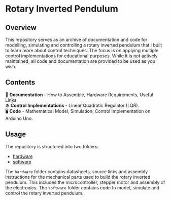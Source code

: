 # Rotary Inverted Pendulum
## Overview
This repository serves as an archive of documentation and code for modelling, simulating and controlling a rotary inverted pendulum that I built to learn more about control techniques. The focus is on applying multiple control implementations for educational purposes. While it is not actively maintained, all code and documentation are provided to be used as you wish.

## Contents
📖 **Documentation** - How to Assemble, Hardware Requirements, Useful Links. \
⚙️ **Control Implementations** - Linear Quadratic Regulator (LQR). \
🖥️ **Code** - Mathematical Model, Simulation, Control Implementation on Arduino Uno.

## Usage 
The repository is structured into two folders:
- [hardware](hardware)
- [software](software)

The ```hardware``` folder contains datasheets, source links and assembly instructions for the mechanical parts used to build the rotary inverted pendulum. This includes the microcontroller, stepper motor and assembly of the electronics. The ```software``` folder contains code to model, simulate and control the rotary inverted pendulum.



